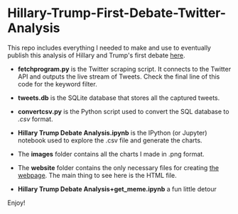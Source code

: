 # Hillary-Trump-First-Debate-Twitter-Analysis

This repo includes everything I needed to make and use to eventually publish this analysis of Hillary and Trump's first debate [here](http://andresavalos.com/hillary-and-trump-the-debate-through-twitter.html).

- **fetchprogram.py** is the Twitter scraping script. It connects to the Twitter API and outputs the live stream of Tweets. Check the final line of this code for the keyword filter.
- **tweets.db** is the SQLite database that stores all the captured tweets. 
- **convertcsv.py** is the Python script used to convert the SQL database to *.csv* format.
- **Hillary Trump Debate Analysis.ipynb** is the IPython (or Jupyter) notebook used to explore the .csv file and generate the charts.
- The **images** folder contains all the charts I made in .png format.
- The **website** folder contains the only necessary files for creating [the webpage](http://andresavalos.com/hillary-and-trump-the-debate-through-twitter.html). The main thing to see here is the HTML file.

- **Hillary Trump Debate Analysis+get_meme.ipynb** a fun little detour

Enjoy!
